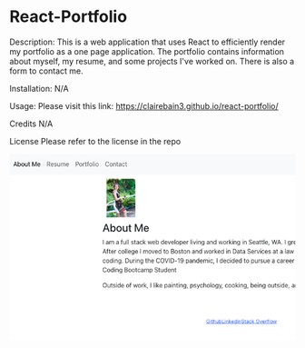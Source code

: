 # React-Portfolio
Description: This is a web application that uses React to efficiently render my portfolio as a one page application. The portfolio contains information about myself, my resume, and some projects I've worked on. There is also a form to contact me.


Installation: N/A

Usage: Please visit this link: https://clairebain3.github.io/react-portfolio/

Credits N/A

License Please refer to the license in the repo

![Picture of webpage](/assets/react-portfolio.png)